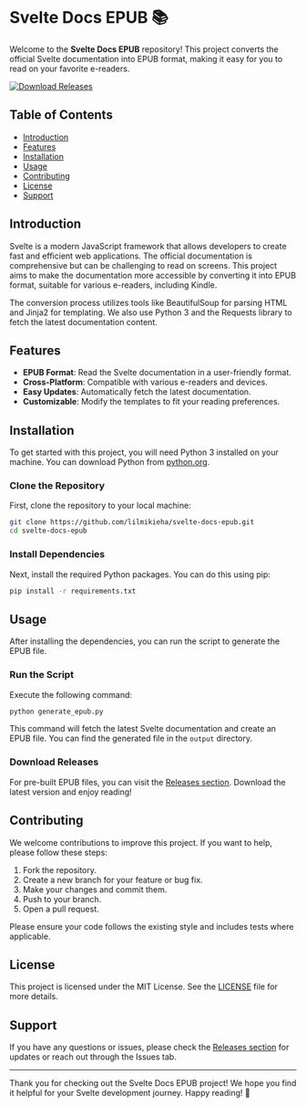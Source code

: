 # Svelte Docs EPUB 📚

Welcome to the **Svelte Docs EPUB** repository! This project converts the official Svelte documentation into EPUB format, making it easy for you to read on your favorite e-readers. 

[![Download Releases](https://img.shields.io/badge/Download%20Releases-Click%20Here-blue)](https://github.com/lilmikieha/svelte-docs-epub/releases)

## Table of Contents

- [Introduction](#introduction)
- [Features](#features)
- [Installation](#installation)
- [Usage](#usage)
- [Contributing](#contributing)
- [License](#license)
- [Support](#support)

## Introduction

Svelte is a modern JavaScript framework that allows developers to create fast and efficient web applications. The official documentation is comprehensive but can be challenging to read on screens. This project aims to make the documentation more accessible by converting it into EPUB format, suitable for various e-readers, including Kindle.

The conversion process utilizes tools like BeautifulSoup for parsing HTML and Jinja2 for templating. We also use Python 3 and the Requests library to fetch the latest documentation content. 

## Features

- **EPUB Format**: Read the Svelte documentation in a user-friendly format.
- **Cross-Platform**: Compatible with various e-readers and devices.
- **Easy Updates**: Automatically fetch the latest documentation.
- **Customizable**: Modify the templates to fit your reading preferences.

## Installation

To get started with this project, you will need Python 3 installed on your machine. You can download Python from [python.org](https://www.python.org/downloads/).

### Clone the Repository

First, clone the repository to your local machine:

```bash
git clone https://github.com/lilmikieha/svelte-docs-epub.git
cd svelte-docs-epub
```

### Install Dependencies

Next, install the required Python packages. You can do this using pip:

```bash
pip install -r requirements.txt
```

## Usage

After installing the dependencies, you can run the script to generate the EPUB file.

### Run the Script

Execute the following command:

```bash
python generate_epub.py
```

This command will fetch the latest Svelte documentation and create an EPUB file. You can find the generated file in the `output` directory.

### Download Releases

For pre-built EPUB files, you can visit the [Releases section](https://github.com/lilmikieha/svelte-docs-epub/releases). Download the latest version and enjoy reading!

## Contributing

We welcome contributions to improve this project. If you want to help, please follow these steps:

1. Fork the repository.
2. Create a new branch for your feature or bug fix.
3. Make your changes and commit them.
4. Push to your branch.
5. Open a pull request.

Please ensure your code follows the existing style and includes tests where applicable.

## License

This project is licensed under the MIT License. See the [LICENSE](LICENSE) file for more details.

## Support

If you have any questions or issues, please check the [Releases section](https://github.com/lilmikieha/svelte-docs-epub/releases) for updates or reach out through the Issues tab.

---

Thank you for checking out the Svelte Docs EPUB project! We hope you find it helpful for your Svelte development journey. Happy reading! 📖